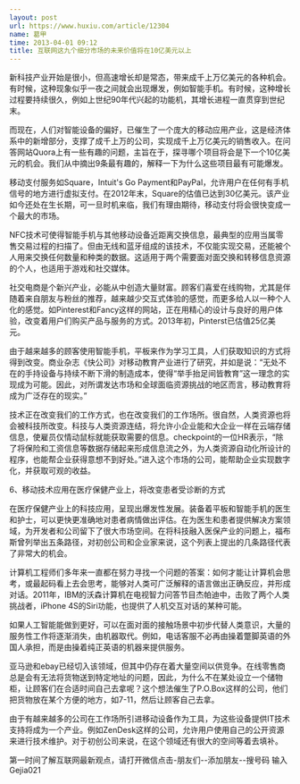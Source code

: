 ```yaml
---
layout: post
url: https://www.huxiu.com/article/12304
name: 葛甲
time: 2013-04-01 09:12
title: 互联网这九个细分市场的未来价值将在10亿美元以上
---
```

新科技产业开始是很小，但高速增长却是常态，带来成千上万亿美元的各种机会。有时候，这种现象似乎一夜之间就会出现爆发，例如智能手机。有时候，这种增长过程要持续很久，例如上世纪90年代兴起的功能机，其增长进程一直贯穿到世纪末。

而现在，人们对智能设备的偏好，已催生了一个庞大的移动应用产业，这是经济体系中的新增部分，支撑了成千上万的公司，实现成千上万亿美元的销售收入。在问答网站Quora上有一些有趣的问题，主旨在于，探寻哪个项目将会是下一个10亿美元的机会。我们从中摘出9条最有趣的，解释一下为什么这些项目最有可能爆发。

移动支付服务如Square，Intuit's Go Payment和PayPal，允许用户在任何有手机信号的地方进行虚拟支付。在2012年末，Square的估值已达到30亿美元。该产业如今还处在生长期，可一旦时机来临，我们有理由期待，移动支付将会很快变成一个最大的市场。

NFC技术可使得智能手机与其他移动设备近距离交换信息，最典型的应用当属零售交易过程的扫描了。但由无线和蓝牙组成的该技术，不仅能实现交易，还能被个人用来交换任何数量和种类的数据。这适用于两个需要面对面交换和转移信息资源的个人，也适用于游戏和社交媒体。

社交电商是个新兴产业，必能从中创造大量财富。顾客们喜爱在线购物，尤其是伴随着来自朋友与粉丝的推荐，越来越少交互式体验的感觉，而更多给人以一种个人化的感觉。如Pinterest和Fancy这样的网站，正在用精心的设计与良好的用户体验，改变着用户们购买产品与服务的方式。2013年初，Pinterst已估值25亿美元。

由于越来越多的顾客使用智能手机，平板来作为学习工具，人们获取知识的方式将得到改变。商业杂志《快公司》对移动教育产业进行了研究，并如是说：“无处不在的手持设备与持续不断下滑的制造成本，使得“举手抬足间皆教育”这一理念的实现成为可能。因此，对所谓发达市场和全球面临资源挑战的地区而言，移动教育将成为广泛存在的现实。”

技术正在改变我们的工作方式，也在改变我们的工作场所。很自然，人类资源也将会被科技所改变。科技与人类资源连结，将允许小企业能和大企业一样在云端存储信息，使雇员仅情动鼠标就能获取需要的信息。checkpoint的一位HR表示，“除了将保险和工资信息等数据存储起来形成信息流之外，为人类资源自动化所设计的程序，也能帮企业获得意想不到好处。”进入这个市场的公司，能帮助企业实现数字化，并获取可观的收益。

6、移动技术应用在医疗保健产业上，将改变患者受诊断的方式

在医疗保健产业上的科技应用，呈现出爆发性发展。装备着平板和智能手机的医生和护士，可以更快更准确地对患者病情做出评估。在为医生和患者提供解决方案领域，为开发者和公司留下了很大市场空间。在将科技融入医保产业的问题上，福布斯曾列举出五条路径，对初创公司和企业家来说，这个列表上提出的几条路径代表了非常大的机会。

计算机工程师们多年来一直都在努力寻找一个问题的答案：如何才能让计算机会思考，或最起码看上去会思考，能够对人类可广泛解释的语言做出正确反应，并形成对话。2011年，IBM的沃森计算机在电视智力问答节目杰帕迪中，击败了两个人类挑战者，iPhone 4S的Siri功能，也提供了人机交互对话的某种可能。

如果人工智能能做到更好，可以在面对面的接触场景中初步代替人类意识，大量的服务性工作将逐渐消失，由机器取代。例如，电话客服不必再由操着蹩脚英语的外国人承担，而是由操着纯正英语的机器来提供服务。

亚马逊和ebay已经切入该领域，但其中仍存在着大量空间以供竞争。在线零售商总是会有无法将货物送到特定地址的问题，因此，为什么不在某处设立一个储物柜，让顾客们在合适时间自己去拿呢？这个想法催生了P.O.Box这样的公司，他们把货物放在某个方便的地方，如7-11，然后让顾客自己去拿。

由于有越来越多的公司在工作场所引进移动设备作为工具，为这些设备提供IT技术支持将成为一个产业。例如ZenDesk这样的公司，允许用户使用自己的公开资源来进行技术维护。对于初创公司来说，在这个领域还有很大的空间等着去填补。

第一时间了解互联网最新观点，请打开微信点击-朋友们--添加朋友--搜号码 输入Gejia021

